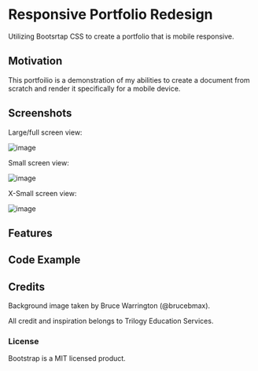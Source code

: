 # Responsive Portfolio Redesign

Utilizing Bootsrtap CSS to create a portfolio that is mobile responsive.

## Motivation

This portfoilio is a demonstration of my abilities to create a document from scratch and render it specifically for a mobile device.

## Screenshots

Large/full screen view:

![image](https://user-images.githubusercontent.com/70075341/95281428-c3ae0400-081c-11eb-9215-1a08b15341a5.JPG)

Small screen view:

![image](https://user-images.githubusercontent.com/70075341/95281430-c4469a80-081c-11eb-9403-ac6cb3e5549b.JPG)

X-Small screen view:

![image](https://user-images.githubusercontent.com/70075341/95281431-c4469a80-081c-11eb-8551-4c752b535450.JPG)


## Features

## Code Example

## Credits

Background image taken by Bruce Warrington (@brucebmax).

All credit and inspiration belongs to Trilogy Education Services.

### License

Bootstrap is a MIT licensed product.
